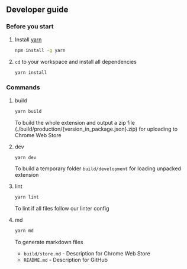 ## Developer guide

### Before you start

1. Install [yarn](https://github.com/yarnpkg/yarn)

   ```sh
   npm install -g yarn
   ```

1. `cd` to your workspace and install all dependencies

   ```sh
   yarn install
   ```

### Commands

1. build

   ```sh
   yarn build
   ```

   To build the whole extension and output a zip file (./build/production/{version_in_package.json}.zip) for uploading to Chrome Web Store

1. dev

   ```sh
   yarn dev
   ```

   To build a temporary folder `build/development` for loading unpacked extension

1. lint

   ```sh
   yarn lint
   ```

   To lint if all files follow our linter config

1. md

   ```sh
   yarn md
   ```

   To generate markdown files

   - `build/store.md` - Description for Chrome Web Store
   - `README.md` - Description for GitHub
